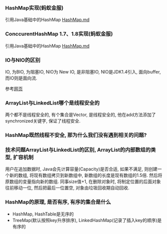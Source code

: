 ### HashMap实现(蚂蚁金服)

引用Java基础中的HashMap [HashMap.md](../../JAVA基础/HashMap.md) 

### ConccurentHashMap 1.7、1.8实现(蚂蚁金服)

引用Java基础中的HashMap [HashMap.md](../../JAVA基础/HashMap.md) 

### IO与NIO的区别

IO, 为BIO, 为阻塞IO, NIO为 New IO, 是非阻塞IO, NIO是JDK1.4引入, 面向buffer, 而IO则是面向流.

参考[网页](https://blog.csdn.net/zengxiantao1994/article/details/88094910?utm_medium=distribute.pc_relevant_t0.none-task-blog-BlogCommendFromMachineLearnPai2-1.add_param_isCf&depth_1-utm_source=distribute.pc_relevant_t0.none-task-blog-BlogCommendFromMachineLearnPai2-1.add_param_isCf)

### ArrayList与LinkedList哪个是线程安全的

两个都不是线程安全的, 有个集合是Vector, 是线程安全的, 他在add方法添加了synchronized关键字, 保证了线程安全.

### HashMap既然线程不安全, 那为什么我们没有遇到相关的问题?





### 技术问题ArrayList与LinkedList的区别, ArrayList的内部数组的类型, 扩容机制

用户在追加数据时, Java会先计算容量(Capacity)是否合适, 如果不满足, 则创建一个新的数组, 将现有数组拷贝到新数组中, 新数组的长度是现有数组的1.5倍. 然后将原数组的变量指向新的数组. 同事size值+1, 在删除对象时, 将制定位置的后面对象往前移动一位, 然后把最后一位置空, 对象由垃圾回收期自动回收.

### HashMap的原理, 是否有序, 有序的集合是什么

* HashMap, HashTable是无序的
* TreeMap(默认按照key升序排序), LinkedHashMap(记录了插入key的顺序)是有序的